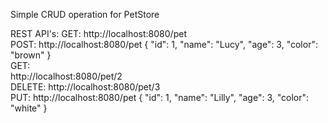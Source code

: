Simple CRUD operation for PetStore

REST API's:
GET:
http://localhost:8080/pet 
</br>
POST:
http://localhost:8080/pet
{
        "id": 1,
        "name": "Lucy",
        "age": 3,
        "color": "brown"
    }
    </br>
GET:        
http://localhost:8080/pet/2
</br>
DELETE:
http://localhost:8080/pet/3
</br>
PUT:
http://localhost:8080/pet
{
        "id": 1,
        "name": "Lilly",
        "age": 3,
        "color": "white"
    }
